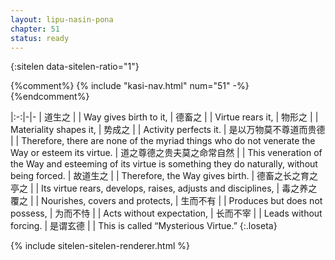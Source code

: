 ```yaml
---
layout: lipu-nasin-pona
chapter: 51
status: ready
---
```


{:sitelen data-sitelen-ratio="1"}

{%comment%}
{% include "kasi-nav.html" num="51" -%}
{%endcomment%}

|:-:|-|-
| 道生之                                 |  | Way gives birth to it,
| 德畜之                                 |  | Virtue rears it,
| 物形之                                 |  | Materiality shapes it,
| 势成之                                 |  | Activity perfects it.
| 是以<wbr/>万物莫不尊道<wbr/>而贵德     |  | Therefore, there are none of the myriad things who do not venerate the Way or esteem its virtue.
| 道之尊<wbr/>德之贵<wbr/>夫莫之命常自然 |  | This veneration of the Way and esteeming of its virtue is something they do naturally, without being forced.
| 故道生之                               |  | Therefore, the Way gives birth.
| 德<wbr/>畜之<wbr/>长之<wbr/>育之<wbr/>亭之 |  | Its virtue rears, develops, raises, adjusts and disciplines,
| 毒之<wbr/>养之<wbr/>覆之               |  | Nourishes, covers and protects,
| 生而不有                               |  | Produces but does not possess,
| 为而不恃                               |  | Acts without expectation,
| 长而不宰                               |  | Leads without forcing.
| 是谓玄德                               |  | This is called “Mysterious Virtue.”
{:.loseta}

{% include sitelen-sitelen-renderer.html %}
